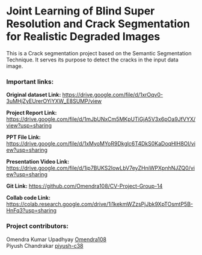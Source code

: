 # Joint Learning of Blind Super Resolution and Crack Segmentation for Realistic Degraded Images

This is a Crack segmentation project based on the Semantic Segmentation Technique. It serves its purpose to detect the cracks in the input data image.

### Important links:

**Original dataset Link:**  <https://drive.google.com/file/d/1xrOqv0-3uMHjZyEUrerOYiYXW_E8SUMP/view> 

**Project Report Link:** <https://drive.google.com/file/d/1mJbUNxCm5MKpUTiGjA5V3x6pOa9JfVYX/view?usp=sharing> 

**PPT File Link:**  <https://drive.google.com/file/d/1xMyoMYoR9Dkglc6T4DkS0KaDoqHIH8OI/view?usp=sharing>

**Presentation Video Link:** <https://drive.google.com/file/d/1ip7BUKS2IowLbV7eyZHniWPXpnhNJZQ0/view?usp=sharing>

**Git Link:** <https://github.com/Omendra108/CV-Project-Group-14> 

**Collab code Link:** <https://colab.research.google.com/drive/1i1kekmWZzsPjJbk9XpTOsmtP5B-HnFq3?usp=sharing> 


### Project contributors: 

Omendra Kumar Upadhyay [Omendra108](https://github.com/Omendra108) <br>
Piyush Chandrakar [piyush-c38](https://github.com/piyush-c38)
